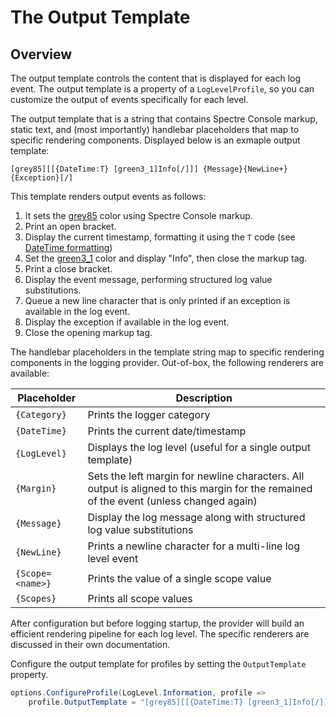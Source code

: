 # The Output Template

## Overview

The output template controls the content that is displayed for each log event. The output template is a property of a `LogLevelProfile`, so you can customize the output of events specifically for each level.

The output template that is a string that contains Spectre Console markup, static text, and (most importantly) handlebar placeholders that map to specific rendering components. Displayed below is an exmaple output template:

```
[grey85][[{DateTime:T} [green3_1]Info[/]]] {Message}{NewLine+}{Exception}[/]
```
This template renders output events as follows:
1. It sets the [grey85](https://spectreconsole.net/appendix/colors) color using Spectre Console markup.
2. Print an open bracket.
3. Display the current timestamp, formatting it using the `T` code (see [DateTime formatting](https://docs.microsoft.com/en-us/dotnet/standard/base-types/custom-date-and-time-format-strings))
4. Set the [green3_1](https://spectreconsole.net/appendix/colors) color and display "Info", then close the markup tag.
5. Print a close bracket.
6. Display the event message, performing structured log value substitutions.
7. Queue a new line character that is only printed if an exception is available in the log event.
8. Display the exception if available in the log event.
9. Close the opening markup tag.

The handlebar placeholders in the template string map to specific rendering components in the logging provider. Out-of-box, the following renderers are available:

|Placeholder|Description|
|---|---|
|`{Category}`|Prints the logger category|
|`{DateTime}`|Prints the current date/timestamp|
|`{LogLevel}`|Displays the log level (useful for a single output template)|
|`{Margin}`|Sets the left margin for newline characters. All output is aligned to this margin for the remained of the event (unless changed again)|
|`{Message}`|Display the log message along with structured log value substitutions|
|`{NewLine}`|Prints a newline character for a multi-line log level event|
|`{Scope=<name>}`|Prints the value of a single scope value|
|`{Scopes}`|Prints all scope values|

After configuration but before logging startup, the provider will build an efficient rendering pipeline for each log level. The specific renderers are discussed in their own documentation.

Configure the output template for profiles by setting the `OutputTemplate` property.

```csharp
options.ConfigureProfile(LogLevel.Information, profile =>
    profile.OutputTemplate = "[grey85][[{DateTime:T} [green3_1]Info[/]]] {Message}{NewLine+}{Exception}[/]");
```